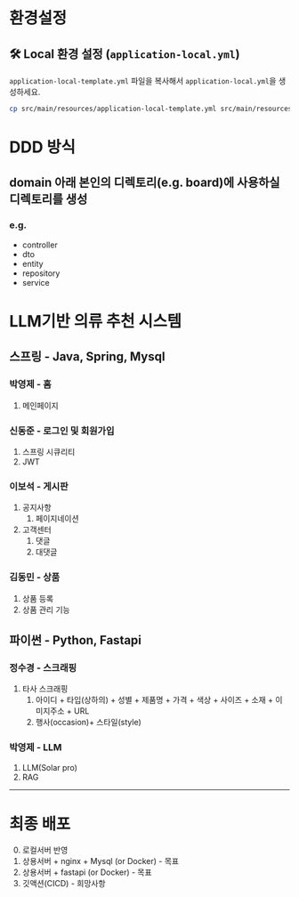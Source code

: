 # 환경설정
## 🛠️ Local 환경 설정 (`application-local.yml`)
`application-local-template.yml` 파일을 복사해서 `application-local.yml`을 생성하세요.
```sh
cp src/main/resources/application-local-template.yml src/main/resources/application-local.yml
```

# DDD 방식
## domain 아래 본인의 디렉토리(e.g. board)에 사용하실 디렉토리를 생성
### e.g. 
- controller
- dto
- entity
- repository
- service

# LLM기반 의류 추천 시스템

## 스프링 - Java, Spring, Mysql

### 박영제 - 홈
1. 메인페이지

### 신동준 - 로그인 및 회원가입
1. 스프링 시큐리티
2. JWT

### 이보석 - 게시판
1. 공지사항
   1. 페이지네이션
2. 고객센터
    1. 댓글
    2. 대댓글
### 김동민 - 상품
1. 상품 등록
2. 상품 관리 기능

## 파이썬 - Python, Fastapi

### 정수경 - 스크래핑
1. 타사 스크래핑
    1. 아이디 + 타입(상하의) + 성별 + 제품명 + 가격 + 색상 + 사이즈 + 소재 + 이미지주소 + URL
    2. 행사(occasion)+ 스타일(style)

### 박영제 - LLM
1. LLM(Solar pro)
2. RAG

---

# 최종 배포
0) 로컬서버 반영
1) 상용서버 + nginx + Mysql (or Docker) - 목표
2) 상용서버 + fastapi (or Docker) - 목표
3) 깃액션(CICD) - 희망사항